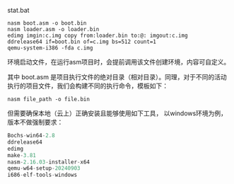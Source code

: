 stat.bat

```apl
nasm boot.asm -o boot.bin
nasm loader.asm -o loader.bin
edimg imgin:c.img copy from:loader.bin to:@: imgout:c.img
ddrelease64 if=boot.bin of=c.img bs=512 count=1
qemu-system-i386 -fda c.img

```

环境启动文件，在运行asm项目时，会提前调用该文件创建环境，内容可自定义。

其中 boot.asm 是项目执行文件的绝对目录（相对目录）。同理，对于不同的活动执行的项目文件，我们会构建不同的执行命令，模板如下：

```apl
nasm file_path -o file.bin
```



但需要确保本地（云上）正确安装且能够使用如下工具， 以windows环境为例，版本不做强制要求：

```typescript
Bochs-win64-2.8
ddrelease64
edimg
make-3.81
nasm-2.16.03-installer-x64
qemu-w64-setup-20240903
i686-elf-tools-windows
```

